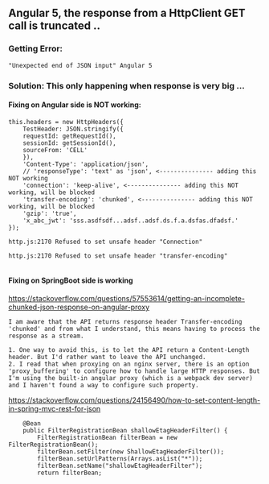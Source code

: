 
## Angular 5, the response from a HttpClient GET call is truncated ..

### Getting Error:

`"Unexpected end of JSON input" Angular 5`

### Solution: This only happening when response is very big ...

#### Fixing on Angular side is NOT working:
```
this.headers = new HttpHeaders({
    TestHeader: JSON.stringify({
    requestId: getRequestId(),
    sessionId: getSessionId(),
    sourceFrom: 'CELL'
    }),
    'Content-Type': 'application/json',
    // 'responseType': 'text' as 'json', <--------------- adding this NOT working
    'connection': 'keep-alive', <--------------- adding this NOT working, will be blocked
    'transfer-encoding': 'chunked', <--------------- adding this NOT working, will be blocked
    'gzip': 'true',
    'x_abc_jwt': 'sss.asdfsdf...adsf..adsf.ds.f.a.dsfas.dfadsf.'
});

http.js:2170 Refused to set unsafe header "Connection"

http.js:2170 Refused to set unsafe header "transfer-encoding"


```

#### Fixing on SpringBoot side is working

https://stackoverflow.com/questions/57553614/getting-an-incomplete-chunked-json-response-on-angular-proxy

```
I am aware that the API returns response header Transfer-encoding 'chunked' and from what I understand, this means having to process the response as a stream.

1. One way to avoid this, is to let the API return a Content-Length header. But I'd rather want to leave the API unchanged.
2. I read that when proxying on an nginx server, there is an option 'proxy_buffering' to configure how to handle large HTTP responses. But I'm using the built-in angular proxy (which is a webpack dev server) and I haven't found a way to configure such property.

```

https://stackoverflow.com/questions/24156490/how-to-set-content-length-in-spring-mvc-rest-for-json

```
    @Bean
    public FilterRegistrationBean shallowEtagHeaderFilter() {
        FilterRegistrationBean filterBean = new FilterRegistrationBean();
        filterBean.setFilter(new ShallowEtagHeaderFilter());
        filterBean.setUrlPatterns(Arrays.asList("*"));
        filterBean.setName("shallowEtagHeaderFilter");
        return filterBean;
```






